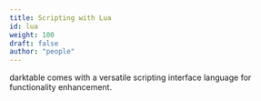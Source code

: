 ```yaml
---
title: Scripting with Lua
id: lua
weight: 100
draft: false
author: "people"
---
```


darktable comes with a versatile scripting interface language for functionality enhancement.
